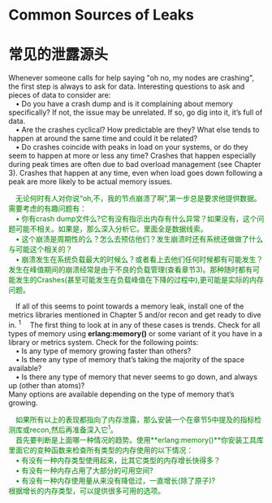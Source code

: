 # Common Sources of Leaks
# 常见的泄露源头
Whenever someone calls for help saying "oh no, my nodes are crashing", the first step is
always to ask for data. Interesting questions to ask and pieces of data to consider are:<br>
&emsp;• Do you have a crash dump and is it complaining about memory specifically? If not,
the issue may be unrelated. If so, go dig into it, it’s full of data.<br>
&emsp;• Are the crashes cyclical? How predictable are they? What else tends to happen at
around the same time and could it be related?<br>
&emsp;• Do crashes coincide with peaks in load on your systems, or do they seem to happen
at more or less any time? Crashes that happen especially during peak times are often
due to bad overload management (see Chapter 3). Crashes that happen at any time,
even when load goes down following a peak are more likely to be actual memory
issues.<br>
<p></p> <font color="green">
&emsp;无论何时有人对你说“oh,不，我的节点崩溃了啊”,第一步总是要求他提供数据。需要考虑的有趣问题有：<br>
&emsp;• 你有crash dump文件么?它有没有指示出内存有什么异常？如果没有，这个问题可能不相关。如果是，那么深入分析它。里面全是数据线索。<br>
&emsp;• 这个崩溃是周期性的么？怎么去预估他们？发生崩溃时还有系统还做做了什么与可能这个相关的？<br>
&emsp;• 崩溃发生在系统负载最大的时候么？或者看上去他们任何时候都有可能发生？发生在峰值期间的崩溃经常是由于不良的负载管理(查看章节3)。那种随时都有可能发生的Crashes(甚至可能发生在负载峰值在下降的过程中),更可能是实际的内存问题。
</font> <p></p>

&emsp;If all of this seems to point towards a memory leak, install one of the metrics libraries
mentioned in Chapter 5 and/or recon and get ready to dive in. <sup>1</sup>
&emsp;The first thing to look at in any of these cases is trends. Check for all types of memory
using **erlang:memory()** or some variant of it you have in a library or metrics system. Check
for the following points:<br>
&emsp;• Is any type of memory growing faster than others?<br>
&emsp;• Is there any type of memory that’s taking the majority of the space available?<br>
&emsp;• Is there any type of memory that never seems to go down, and always up (other than
atoms)?<br>
Many options are available depending on the type of memory that’s growing.<br>
<p></p> <font color="green">
&emsp;如果所有以上的表现都指向了内存泄露，那么安装一个在章节5中提及的指标检测库或recon,然后再准备深入它<sup>1</sup>。<br>
&emsp;首先要判断是上面哪一种情况的趋势。使用**erlang:memory()**你安装工具库里面它的变种函数来检查所有类型的内存使用的以下情况：<br>
&emsp;• 有没有一种内存类型使用起来，比其它类型的内存增长快得多？<br>
&emsp;• 有没有一种内存占用了大部分的可用空间?<br>
&emsp;• 有没有一种内存使用量从来没有降低过，一直增长(除了原子)?<br>
根据增长的内存类型，可以提供很多可用的选项。<br>
</font> <p></p>
